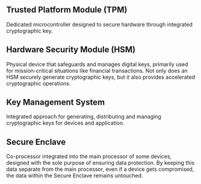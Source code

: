 ## Trusted Platform Module (TPM) 
Dedicated microcontroller designed to secure hardware through integrated cryptographic key.
## Hardware Security Module (HSM)
Physical device that safeguards and manages digital keys, primarily used for mission-critical situations like financial transactions.
Not only does an HSM securely generate cryptographic keys, but it also provides accelerated cryptographic operations.
## Key Management System
Integrated approach for generating, distributing and managing cryptographic keys for devices and application.
## Secure Enclave
Co-processor integrated into the main processor of some devices, designed with the sole purpose of ensuring data protection.
By keeping this data separate from the main processor, even if a device gets compromised, the data within the Secure Enclave remains untouched.
